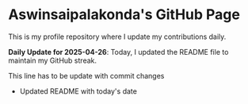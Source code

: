 # Aswinsaipalakonda's GitHub Page

This is my profile repository where I update my contributions daily.

**Daily Update for 2025-04-26**: Today, I updated the README file to maintain my GitHub streak.

This line has to be update with commit changes 
 - Updated README with today's date
